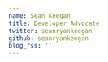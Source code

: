 ```yaml
---
name: Sean Keegan
title: Developer Advocate
twitter: seanryankeegan
github: seanryankeegan
blog_rss: ''
---
```

